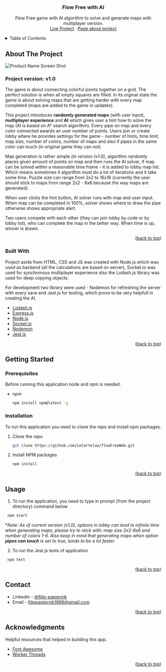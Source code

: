 <div id="top"></div>
<!-- PROJECT LOGO -->
<br />
<div align="center">
  <a href="">
<!--     <img src="https://i.imgur.com/Biemrcm.png" alt="Logo" width="110" height="110"> -->
  </a>

  <h3 align="center">Flow Free with AI</h3>

  <p align="center">
    Flow Free game with AI algorithm to solve and generate maps with multiplayer version.
    <br />
    <a href="https://flowfreeweb.up.railway.app/">Live Project</a>
    ·
    <a href="https://filippapiernik.pl/projects/FlowFreeWeb">Page about project</a>
  </p>
</div>

<!-- TABLE OF CONTENTS -->
<details>
  <summary>Table of Contents</summary>
  <ol>
    <li>
      <a href="#about-the-project">About The Project</a>
      <ul>
        <li><a href="#built-with">Built With</a></li>
      </ul>
    </li>
    <li>
      <a href="#getting-started">Getting Started</a>
      <ul>
        <li><a href="#prerequisites">Prerequisites</a></li>
        <li><a href="#installation">Installation</a></li>
      </ul>
    </li>
    <li><a href="#usage">Usage</a></li>
    <li><a href="#contact">Contact</a></li>
    <li><a href="#acknowledgments">Acknowledgments</a></li>
  </ol>
</details>



<!-- ABOUT THE PROJECT -->
## About The Project

![Product Name Screen Shot][app-screenshot]

### Project version: v1.0
The game is about connecting colorful points together on a grid. The perfect solution is when all empty squares are filled. 
In its orginal state the game is about solving maps that are getting harder with every map completed (maps are added to the game in updates). 

This project introduces **randomly generated maps** (with user input), **multiplayer experience** and **AI** which gives user a hint how to solve the map (AI is based on A* search algorithm). Every pipe on map and every color connected awards an user number of points. Users join or create lobby where he provides settings for the game - number of hints, time limit, map size, number of colors, number of maps and also if pipes in the same color can touch (in original game they can not).

Map generation is rather simple *(in version (v1.0)*, algorithm randomly places given amount of points on map and then runs the AI solver, if map can be solved within a reasonable time frame - it is added to lobby map list. Which means sometimes it algorithm must do a lot of iterations and it take some time.
Puzzle size can range from 2x2 to 16x16 (currently the user should stick to maps from range 2x2 - 6x6 because the way maps are generated).

When user clicks the hint button, AI solver runs with map and user input. When map can be completed in 100%, solver shows where to draw the pipe otherwise shows appropriate alert.

Two users compete with each other (they can join lobby by code or by lobby list), who can complete the map in the better way. When time is up, winner is drawn.


<p align="right">(<a href="#top">back to top</a>)</p>



### Built With



Project aside from HTML, CSS and JS was created with Node.js which was used as backend (all the calculations are based on server), Socket.io was used for synchronous multiplayer experience also the Lodash.js library was used for deep copying objects.

For development two library were used - Nodemon for refreshing the server with every save and Jest.js for testing, which prove to be very helpfull in creating the AI.

* [Lodash.js](https://lodash.com/)
* [Express.js](https://expressjs.com/)
* [Node.js](https://nodejs.org/)
* [Socket.io](https://socket.io/)
* [Nodemon](https://nodemon.io/)
* [Jest.js](https://jestjs.io/)


<p align="right">(<a href="#top">back to top</a>)</p>



<!-- GETTING STARTED -->
## Getting Started

### Prerequisites
Before running this application node and npm is needed.
* npm
  ```sh
  npm install npm@latest -g
  ```

### Installation

To run this application you need to clone the repo and install npm packages.

1. Clone the repo
   ```sh
   git clone https://github.com/LeCarteloo/flowFreeWeb.git
   ```
2. Install NPM packages
   ```sh
   npm install
   ```

<p align="right">(<a href="#top">back to top</a>)</p>


## Usage

1. To run the application, you need to type in prompt (from the project directory) command below
  ```sh
   npm start
   ```
   \**Note: As of current version (v1.0), options in lobby can lead to infinite time when generating maps, please try to stick with: map size 2x2-6x6 and number of colors 1-6. Also keep in mind that generating maps when option **pipes can touch** is set to true, tends to be a lot faster.*
   
2. To run the Jest.js tests of application
  ```sh
   npm test
   ```

<p align="right">(<a href="#top">back to top</a>)</p>


<!-- CONTACT -->
## Contact

* LinkedIn - [@filip-papiernik](https://www.linkedin.com/in/filip-papiernik-390444230/)
* Email - filippapiernik1999@gmail.com


<p align="right">(<a href="#top">back to top</a>)</p>



<!-- ACKNOWLEDGMENTS -->
## Acknowledgments

Helpful resources that helped in building this app.

* [Font Awesome](https://fontawesome.com)
* [Worker Threads](https://nodejs.org/api/worker_threads.html)

<p align="right">(<a href="#top">back to top</a>)</p>

<!-- MARKDOWN LINKS & IMAGES -->
[app-screenshot]: https://i.imgur.com/lBQdxLr.png
